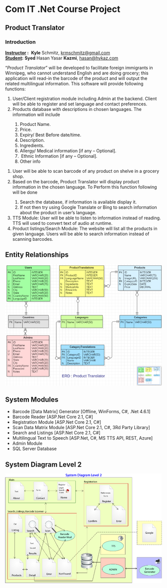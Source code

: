 <h1>Com IT .Net  Course Project</h1>
<h2>Product Translator</h2>
<h3>Introduction</h3>

<p>
  <strong><u>Instructor</u></strong><strong> :</strong>  <strong>Kyle</strong> Schmitz, <a href="mailto:krmschmitz@gmail.com">krmschmitz@gmail.com</a> <br />
  <strong><u>Student</u></strong><strong>:</strong> <strong>Syed</strong> Hasan Yasar <strong>Kazmi</strong>, <a href="mailto:hasan@hykaz.com">hasan@hykaz.com</a>  <br />

<p>
  &ldquo;<em>Product  Translator</em>&rdquo; will be developed to facilitate foreign immigrants in Winnipeg,  who cannot understand English and are doing grocery; this application will  read-in the barcode of the product and will output the related multilingual  information. This software will provide following functions:
</p>
<ol>
  <li><span dir="ltr"> </span>User/Client  registration module including Admin at the backend. Client will be able to  register and set language and contact preferences.</li>
  <li><span dir="ltr"> </span>Products  database with descriptions in chosen languages. The information will include</li>
  <ol>
    <li><span dir="ltr"> </span>Product  Name.</li>
    <li><span dir="ltr"> </span>Price.</li>
    <li><span dir="ltr"> </span>Expiry/ Best  Before date/time. </li>
    <li><span dir="ltr"> </span>Description.</li>
    <li><span dir="ltr"> </span>Ingredients.</li>
    <li><span dir="ltr"> </span>Allergy/ Medical information [if  any – Optional].</li>
    <li><span dir="ltr"> </span> Ethnic Information [if any – Optional]. </li>
    <li><span dir="ltr"> </span>Other info</li>
  </ol>
</ol>
<ol>
  <li><span dir="ltr"> </span>User will be  able to scan barcode of any product on shelve in a grocery shop.</li>
  <li><span dir="ltr"> </span>Based on the  barcode, Product Translator will display product information in the chosen  language. To Perform this function following will be done</li>
  <ol>
    <li><span dir="ltr"> </span>Search the  database, if information is available display it.</li>
    <li><span dir="ltr"> </span>If not then  try using Google Translate or Bing to search information about the product in  user&rsquo;s language.</li>
  </ol>
  <li><span dir="ltr"> </span>TTS Module:  User will be able to listen to information instead of reading. TTS will used to  convert text of audio at runtime.</li>
  <li><span dir="ltr"> </span>Product  listings/Search Module: The website will list all the products in given  language. Users will be able to search information instead of scanning  barcodes. </li>
</ol>

<h2> Entity Relationships </h2>
<img src="https://github.com/HYKaz/Product-Translator/blob/master/erd.png" />


<h2>System Modules</h2>
<ul>
<li>Barcode [Data Matrix] Generator [Offline, WinForms, C#, .Net 4.6.1]</li>
<li>Barcode Reader [ASP.Net Core 2.1, C#]</li>
<li>Registration Module [ASP.Net Core 2.1, C#]</li>
<li>Scan Data Matrix Module  [ASP.Net Core 2.1, C#, 3Rd Party Library]</li>
<li>Search and Listings  [ASP.Net Core 2.1, C#]</li>
<li>Multilingual Text to Speech [ASP.Net, C#, MS TTS API, REST, Azure]</li>
<li>Admin Module</li>
<li>SQL Server Database</li>
</ul>

<h2>System Diagram Level 2</h2>
<img src="https://github.com/HYKaz/Product-Translator/blob/master/layout.png" />
